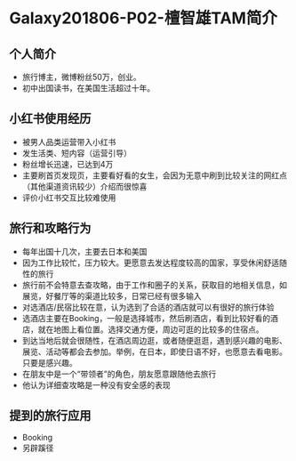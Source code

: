 # Galaxy201806-P02-檀智雄TAM简介

## 个人简介
* 旅行博主，微博粉丝50万，创业。
* 初中出国读书，在美国生活超过十年。

## 小红书使用经历
* 被男人品类运营带入小红书
* 发生活类、短内容（运营引导）
* 粉丝增长迅速，已达到4万
* 主要刷首页发现页，主要看好看的女生，会因为无意中刷到比较关注的网红点（其他渠道资讯较少）介绍而很惊喜
* 评价小红书交互比较难使用

## 旅行和攻略行为
* 每年出国十几次，主要去日本和美国
* 因为工作比较忙，压力较大。更愿意去发达程度较高的国家，享受休闲舒适随性的旅行
* 旅行前不会特意去查攻略，由于工作和圈子的关系，获取目的地相关信息，如展览，好餐厅等的渠道比较多，日常已经有很多输入
* 对选酒店/民宿比较在意，认为选到了合适的酒店就可以有很好的旅行体验
* 选酒店主要在Booking，一般是选择城市，然后刷酒店，看到比较好看的酒店，就在地图上看位置。选择交通方便，周边可逛的比较多的住宿点。
* 到达当地后就会很随性，在酒店周边逛，或者随便逛逛，遇到感兴趣的电影、展览、活动等都会去参加。举例，在日本，即使日语不好，也愿意去看电影。只要是感兴趣。
* 在朋友中是一个“带领者”的角色，朋友愿意跟随他去旅行
* 他认为详细查攻略是一种没有安全感的表现

## 提到的旅行应用
* Booking
* 另辟蹊径



